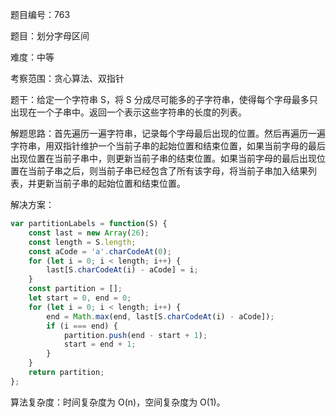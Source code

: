 题目编号：763

题目：划分字母区间

难度：中等

考察范围：贪心算法、双指针

题干：给定一个字符串 S，将 S 分成尽可能多的子字符串，使得每个字母最多只出现在一个子串中。返回一个表示这些字符串的长度的列表。

解题思路：首先遍历一遍字符串，记录每个字母最后出现的位置。然后再遍历一遍字符串，用双指针维护一个当前子串的起始位置和结束位置，如果当前字母的最后出现位置在当前子串中，则更新当前子串的结束位置。如果当前字母的最后出现位置在当前子串之后，则当前子串已经包含了所有该字母，将当前子串加入结果列表，并更新当前子串的起始位置和结束位置。

解决方案：

```javascript
var partitionLabels = function(S) {
    const last = new Array(26);
    const length = S.length;
    const aCode = 'a'.charCodeAt(0);
    for (let i = 0; i < length; i++) {
        last[S.charCodeAt(i) - aCode] = i;
    }
    const partition = [];
    let start = 0, end = 0;
    for (let i = 0; i < length; i++) {
        end = Math.max(end, last[S.charCodeAt(i) - aCode]);
        if (i === end) {
            partition.push(end - start + 1);
            start = end + 1;
        }
    }
    return partition;
};
```

算法复杂度：时间复杂度为 O(n)，空间复杂度为 O(1)。
